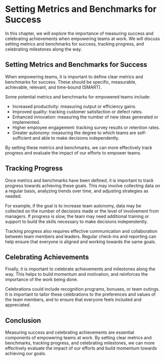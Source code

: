 Setting Metrics and Benchmarks for Success
=====================================================================================================

In this chapter, we will explore the importance of measuring success and celebrating achievements when empowering teams at work. We will discuss setting metrics and benchmarks for success, tracking progress, and celebrating milestones along the way.

Setting Metrics and Benchmarks for Success
------------------------------------------

When empowering teams, it is important to define clear metrics and benchmarks for success. These should be specific, measurable, achievable, relevant, and time-bound (SMART).

Some potential metrics and benchmarks for empowered teams include:

* Increased productivity: measuring output or efficiency gains.
* Improved quality: tracking customer satisfaction or defect rates.
* Enhanced innovation: measuring the number of new ideas generated or implemented.
* Higher employee engagement: tracking survey results or retention rates.
* Greater autonomy: measuring the degree to which teams are self-sufficient and able to make decisions independently.

By setting these metrics and benchmarks, we can more effectively track progress and evaluate the impact of our efforts to empower teams.

Tracking Progress
-----------------

Once metrics and benchmarks have been defined, it is important to track progress towards achieving these goals. This may involve collecting data on a regular basis, analyzing trends over time, and adjusting strategies as needed.

For example, if the goal is to increase team autonomy, data may be collected on the number of decisions made or the level of involvement from managers. If progress is slow, the team may need additional training or support to build the skills necessary to make decisions independently.

Tracking progress also requires effective communication and collaboration between team members and leaders. Regular check-ins and reporting can help ensure that everyone is aligned and working towards the same goals.

Celebrating Achievements
------------------------

Finally, it is important to celebrate achievements and milestones along the way. This helps to build momentum and motivation, and reinforces the importance of the work being done.

Celebrations could include recognition programs, bonuses, or team outings. It is important to tailor these celebrations to the preferences and values of the team members, and to ensure that everyone feels included and appreciated.

Conclusion
----------

Measuring success and celebrating achievements are essential components of empowering teams at work. By setting clear metrics and benchmarks, tracking progress, and celebrating milestones, we can more effectively evaluate the impact of our efforts and build momentum towards achieving our goals.
